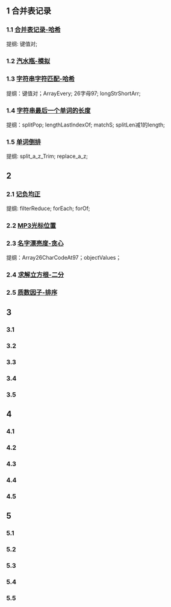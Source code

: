 #

## 1 合并表记录

### 1.1 [合并表记录-哈希](../../public/2.example/1.华为算法/1.合并表记录.js)

提纲: 键值对;

### 1.2 [汽水瓶-模拟](../../public/2.example/1.华为算法/2.汽水瓶.js)

### 1.3 [字符串字符匹配-哈希](../../public/2.example/1.华为算法/3.字符串字符匹配.js)

提纲：键值对；ArrayEvery; 26字母97; longStrShortArr;

### 1.4 [字符串最后一个单词的长度](../../public/2.example/1.华为算法/4.字符串最后一个单词的长度.js)

提纲：splitPop; lengthLastIndexOf; matchS; splitLen减1的length;

### 1.5 [单词倒排](../../public/2.example/1.华为算法/5.单词倒排.js)

提纲: split_a_z_Trim; replace_a_z;

## 2

### 2.1 [记负均正](../../public/2.example/2.华为算法/1.记负均正.js)

提纲: filterReduce; forEach; forOf;

### 2.2 [MP3光标位置](../../public/2.example/2.华为算法/2.MP3光标位置.js)

### 2.3 [名字漂亮度-贪心](../../public/2.example/2.华为算法/3.名字漂亮度.js)

提纲：Array26CharCodeAt97；objectValues；

### 2.4 [求解立方根-二分](../../public/2.example/2.华为算法/4.求解立方根.js)

### 2.5 [质数因子-排序](../../public/2.example/2.华为算法/5.质数因子.js)

## 3

### 3.1

### 3.2

### 3.3

### 3.4

### 3.5

## 4

### 4.1

### 4.2

### 4.3

### 4.4

### 4.5

## 5

### 5.1

### 5.2

### 5.3

### 5.4

### 5.5
